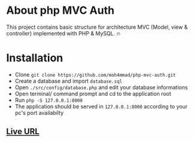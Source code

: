 # About php MVC Auth

This project contains basic structure for architecture MVC (Model, view & controller) implemented with PHP & MySQL. &#128293;

# Installation

- Clone `git clone https://github.com/moh4mmad/php-mvc-auth.git`
- Create a database and import `database.sql`
- Open `./src/config/database.php` and edit your database informations
- Open terminal/ command prompt and cd to the application root
- Run `php -S 127.0.0.1:8000`
- The application should be served in `127.0.0.1:8000` according to your pc's port availabilty

## [Live URL](https://bondstein.sakib.info/)
